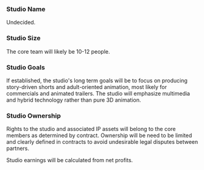 ### Studio Name
Undecided.

### Studio Size
The core team will likely be 10-12 people.

### Studio Goals
If established, the studio's long term goals will be to focus on producing story-driven shorts and adult-oriented animation, most likely for commercials and animated trailers.  The studio will emphasize multimedia and hybrid technology rather than pure 3D animation.

### Studio Ownership
Rights to the studio and associated IP assets will belong to the core members as determined by contract.  Ownership will be need to be limited and clearly defined in contracts to avoid undesirable legal disputes between partners.

Studio earnings will be calculated from net profits.

